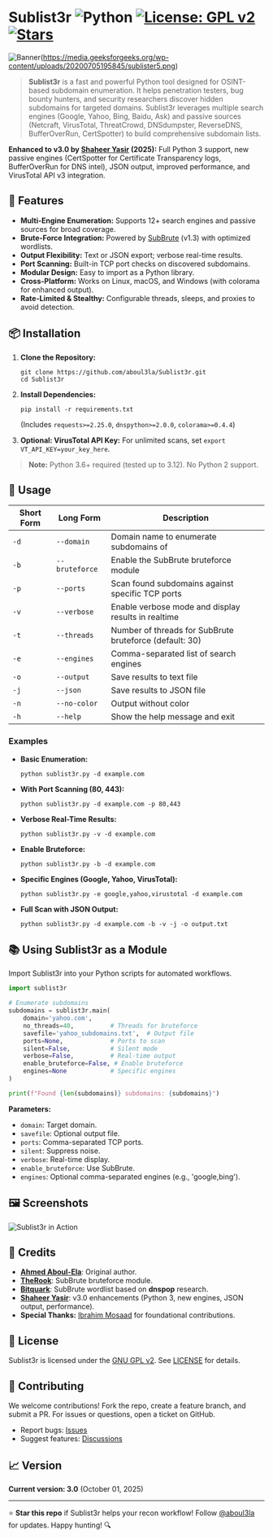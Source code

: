 # Sublist3r ![Python](https://img.shields.io/badge/Python-3.6%2B-blue?logo=python&logoColor=white) [![License: GPL v2](https://img.shields.io/badge/License-GPL%20v2-green.svg)](https://www.gnu.org/licenses/old-licenses/gpl-2.0.en.html) [![Stars](https://img.shields.io/github/stars/aboul3la/Sublist3r?style=social)](https://github.com/aboul3la/Sublist3r/stargazers)

![Banner]()(https://media.geeksforgeeks.org/wp-content/uploads/20200705195845/sublister5.png)

> **Sublist3r** is a fast and powerful Python tool designed for OSINT-based subdomain enumeration. It helps penetration testers, bug bounty hunters, and security researchers discover hidden subdomains for targeted domains. Sublist3r leverages multiple search engines (Google, Yahoo, Bing, Baidu, Ask) and passive sources (Netcraft, VirusTotal, ThreatCrowd, DNSdumpster, ReverseDNS, BufferOverRun, CertSpotter) to build comprehensive subdomain lists.

**Enhanced to v3.0 by [Shaheer Yasir](https://github.com/shaheeryasir) (2025):** Full Python 3 support, new passive engines (CertSpotter for Certificate Transparency logs, BufferOverRun for DNS intel), JSON output, improved performance, and VirusTotal API v3 integration.

## 🚀 Features
- **Multi-Engine Enumeration:** Supports 12+ search engines and passive sources for broad coverage.
- **Brute-Force Integration:** Powered by [SubBrute](https://github.com/TheRook/subbrute) (v1.3) with optimized wordlists.
- **Output Flexibility:** Text or JSON export; verbose real-time results.
- **Port Scanning:** Built-in TCP port checks on discovered subdomains.
- **Modular Design:** Easy to import as a Python library.
- **Cross-Platform:** Works on Linux, macOS, and Windows (with colorama for enhanced output).
- **Rate-Limited & Stealthy:** Configurable threads, sleeps, and proxies to avoid detection.

## 📦 Installation

1. **Clone the Repository:**
   ```
   git clone https://github.com/aboul3la/Sublist3r.git
   cd Sublist3r
   ```

2. **Install Dependencies:**
   ```
   pip install -r requirements.txt
   ```
   (Includes `requests>=2.25.0`, `dnspython>=2.0.0`, `colorama>=0.4.4`)

3. **Optional: VirusTotal API Key:**
   For unlimited scans, set `export VT_API_KEY=your_key_here`.

> **Note:** Python 3.6+ required (tested up to 3.12). No Python 2 support.

## 🔧 Usage

| Short Form | Long Form       | Description |
|------------|-----------------|-------------|
| `-d`      | `--domain`      | Domain name to enumerate subdomains of |
| `-b`      | `--bruteforce`  | Enable the SubBrute bruteforce module |
| `-p`      | `--ports`       | Scan found subdomains against specific TCP ports |
| `-v`      | `--verbose`     | Enable verbose mode and display results in realtime |
| `-t`      | `--threads`     | Number of threads for SubBrute bruteforce (default: 30) |
| `-e`      | `--engines`     | Comma-separated list of search engines |
| `-o`      | `--output`      | Save results to text file |
| `-j`      | `--json`        | Save results to JSON file |
| `-n`      | `--no-color`    | Output without color |
| `-h`      | `--help`        | Show the help message and exit |

### Examples

* **Basic Enumeration:**
  ```
  python sublist3r.py -d example.com
  ```

* **With Port Scanning (80, 443):**
  ```
  python sublist3r.py -d example.com -p 80,443
  ```

* **Verbose Real-Time Results:**
  ```
  python sublist3r.py -v -d example.com
  ```

* **Enable Bruteforce:**
  ```
  python sublist3r.py -b -d example.com
  ```

* **Specific Engines (Google, Yahoo, VirusTotal):**
  ```
  python sublist3r.py -e google,yahoo,virustotal -d example.com
  ```

* **Full Scan with JSON Output:**
  ```
  python sublist3r.py -d example.com -b -v -j -o output.txt
  ```

## 📚 Using Sublist3r as a Module

Import Sublist3r into your Python scripts for automated workflows.

```python
import sublist3r

# Enumerate subdomains
subdomains = sublist3r.main(
    domain='yahoo.com',
    no_threads=40,          # Threads for bruteforce
    savefile='yahoo_subdomains.txt',  # Output file
    ports=None,             # Ports to scan
    silent=False,           # Silent mode
    verbose=False,          # Real-time output
    enable_bruteforce=False, # Enable bruteforce
    engines=None            # Specific engines
)

print(f"Found {len(subdomains)} subdomains: {subdomains}")
```

**Parameters:**
- `domain`: Target domain.
- `savefile`: Optional output file.
- `ports`: Comma-separated TCP ports.
- `silent`: Suppress noise.
- `verbose`: Real-time display.
- `enable_bruteforce`: Use SubBrute.
- `engines`: Optional comma-separated engines (e.g., 'google,bing').

## 🖼️ Screenshots

![Sublist3r in Action](http://www.secgeek.net/images/Sublist3r.png)

## 🤝 Credits

- **[Ahmed Aboul-Ela](https://twitter.com/aboul3la)**: Original author.
- **[TheRook](https://github.com/TheRook)**: SubBrute bruteforce module.
- **[Bitquark](https://github.com/bitquark)**: SubBrute wordlist based on **dnspop** research.
- **[Shaheer Yasir](https://github.com/shaheeryasir)**: v3.0 enhancements (Python 3, new engines, JSON output, performance).
- **Special Thanks:** [Ibrahim Mosaad](https://twitter.com/ibrahim_mosaad) for foundational contributions.

## 📄 License

Sublist3r is licensed under the [GNU GPL v2](https://www.gnu.org/licenses/old-licenses/gpl-2.0.en.html). See [LICENSE](LICENSE) for details.

## 🙌 Contributing

We welcome contributions! Fork the repo, create a feature branch, and submit a PR. For issues or questions, open a ticket on GitHub.

- Report bugs: [Issues](https://github.com/aboul3la/Sublist3r/issues)
- Suggest features: [Discussions](https://github.com/aboul3la/Sublist3r/discussions)

## 📈 Version

**Current version: 3.0** (October 01, 2025)

---

⭐ **Star this repo** if Sublist3r helps your recon workflow! Follow [@aboul3la](https://twitter.com/aboul3la) for updates. Happy hunting! 🔍

























































